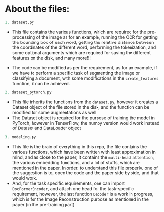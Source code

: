# About the files:


```python
1. dataset.py
```
* This file contains the various functions, which are required for the pre-processing of the image as for an example, running the OCR for getting the bounding box of each word, getting the relative distance between the coordinates of the different word, performing the tokenization, and some optional arguments which are required for saving the different features on the disk, and many more!!!


* The code can be modified as per the requirement, as for an example, if we have to perform a specific task of segmenting the image or classifying a document, with some modifications in the ```create_features``` function, it can be achieved.

```python
2. dataset_pytorch.py
```
* This file inherits the functions from the ```dataset.py```, however it creates a Dataset object of the file stored in the disk, and the function can be modified for some augmentations as well
* The Dataset object is required for the purpose of training the model in PyTorch, however in TensorFlow, the numpy version would work instead of Dataset and DataLoader object

```python
3. modeling.py
```
* This file is the brain of everything in this repo, the file contains the various functions, which have been written with least approximation in mind, and as close to the paper, it contains the ```multi-head attention```, the various embedding functions, and a lot of stuffs, which are mentioned in the paper. In order, to understand this file properly, one of the suggestion is to, open the code and the paper side by side, and that would work.
* And, for the task specific requirements, one can import ```DocFormerEncoder```, and attach one head for the task-specific requirement, however, the last function ```Decoder``` is a work in progress, which is for the Image Reconstruction purpose as mentioned in the paper (in the pre-training part)
